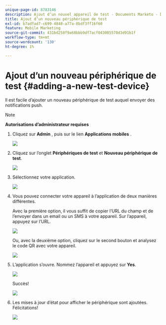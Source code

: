 ```yaml
---
unique-page-id: 8783146
description: Ajout d’un nouvel appareil de test - Documents Marketo - Documentation du produit
title: Ajout d’un nouveau périphérique de test
exl-id: b7adfad7-c699-4840-a77a-8bdf3ff16f60
feature: Mobile Marketing
source-git-commit: 431bd258f9a68bbb9df7acf043085578d3d91b1f
workflow-type: tm+mt
source-wordcount: '130'
ht-degree: 1%

---
```


# Ajout d’un nouveau périphérique de test {#adding-a-new-test-device}

Il est facile d’ajouter un nouveau périphérique de test auquel envoyer des notifications push.

>[!NOTE]
>
>**Autorisations d’administrateur requises**

1. Cliquez sur **Admin** , puis sur le lien **Applications mobiles** .

   ![](assets/image2015-7-9-14-3a33-3a12.png)

1. Cliquez sur l’onglet **Périphériques de test** et **Nouveau périphérique de test**.

   ![](assets/image2015-7-17-17-3a4-3a52.png)

1. Sélectionnez votre application.

   ![](assets/image2015-7-17-17-3a6-3a4.png)

1. Vous pouvez connecter votre appareil à l’application de deux manières différentes.

   Avec la première option, il vous suffit de copier l’URL du champ et de l’envoyer dans un email ou un SMS à votre appareil. Sur l’appareil, appuyez sur l’URL.

   ![](assets/image2015-7-20-11-3a27-3a2.png)

   Ou, avec la deuxième option, cliquez sur le second bouton et analysez le code QR avec votre appareil.

   ![](assets/image2015-7-17-17-3a9-3a54.png)

1. L’application s’ouvre. Nommez l’appareil et appuyez sur **Yes**.

   ![](assets/image2015-7-17-17-3a31-3a23.png)

   Succès!

   ![](assets/image2015-7-17-17-3a33-3a5.png)

1. Les mises à jour d’état pour afficher le périphérique sont ajoutées. Félicitations!

   ![](assets/image2015-7-17-17-3a14-3a32.png)
